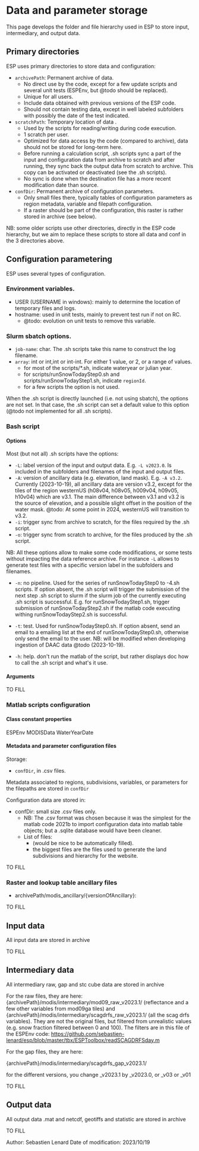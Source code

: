 # Data and parameter storage

This page develops the folder and file hierarchy used in ESP to store input, intermediary, and output data.

## Primary directories

ESP uses primary directories to store data and configuration:
- `archivePath`: Permanent archive of data. 
    - No direct use by the code, except for a few update scripts and several unit tests (ESPEnv, but @todo should be replaced). 
    - Unique for all users. 
    - Include data obtained with previous versions of the ESP code. 
    - Should not contain testing data, except in well labeled subfolders with possibly the date of the test indicated.
- `scratchPath`: Temporary location of data .
    - Used by the scripts for reading/writing during code execution.
    - 1 scratch per user. 
    - Optimized for data access by the code (compared to archive), data should not be stored for long-term here.
    - Before running a calculation script, .sh scripts sync a part of the input and configuration data from archive to scratch and after running, they sync back the output data from scratch to archive. This copy can be activated or deactivated (see the .sh scripts).
    - No sync is done when the destination file has a more recent modification date than source.
- `confDir`: Permanent archive of configuration parameters. 
    - Only small files there, typically tables of configuration parameters as region metadata, variable and filepath configuration. 
    - If a raster should be part of the configuration, this raster is rather stored in archive (see below).

NB: some older scripts use other directories, directly in the ESP code hierarchy, but we aim to replace these scripts to store all data and conf in the 3 directories above.

## Configuration parametering

ESP uses several types of configuration.

### Environment variables.

- USER (USERNAME in windows): mainly to determine the location of temporary files and logs.
- hostname: used in unit tests, mainly to prevent test run if not on RC. 
    - @todo: evolution on unit tests to remove this variable.
    
### Slurm sbatch options.

- `job-name`: char. The .sh scripts take this name to construct the log filename.
- `array`: int or int,int or int-int. For either 1 value, or 2, or a range of values.
    - for most of the scripts/*.sh, indicate wateryear or julian year.
    - for scripts/runSnowTodayStep0.sh and scripts/runSnowTodayStep1.sh, indicate `regionId`.
    - for a few scripts the option is not used.

When the .sh script is directly launched (i.e. not using sbatch), the options are not set. In that case, the .sh script can set a default value to this option (@todo not implemented for all .sh scripts).

### Bash script

#### Options

Most (but not all) .sh scripts have the options:
- `-L`: label version of the input and output data. E.g. `-L v2023.0`. Is included in the subfolders and filenames of the input and output files.
- `-A`: version of ancillary data (e.g. elevation, land mask). E.g. `-A v3.2`. Currently (2023-10-19), all ancillary data are version v3.2, except for the tiles of the region westernUS (h08v04, h08v05, h009v04, h09v05, h10v04) which are v3.1. The main difference between v3.1 and v3.2 is the source of elevation, and a possible slight offset in the position of the water mask. @todo: At some point in 2024, westernUS will transition to v3.2.
- `-i`: trigger sync from archive to scratch, for the files required by the .sh script.
- `-o`: trigger sync from scratch to archive, for the files produced by the .sh script.

NB: All these options allow to make some code modifications, or some tests without impacting the data reference archive. For instance `-L` allows to generate test files with a specific version label in the subfolders and filenames.

- `-n`: no pipeline. Used for the series of runSnowTodayStep0 to -4.sh scripts. If option absent, the .sh script will trigger the submission of the next step .sh script to slurm if the slurm job of the currently executing .sh script is successful. E.g. for runSnowTodayStep1.sh, trigger submission of runSnowTodayStep2.sh if the matlab code executing withing runSnowTodayStep2.sh is successful.
- `-t`: test. Used for runSnowTodayStep0.sh. If option absent, send an email to a emailing list at the end of runSnowTodayStep0.sh, otherwise only send the email to the user. NB: will be modified when developing ingestion of DAAC data @todo (2023-10-19).

- `-h`: help. don't run the matlab of the script, but rather displays doc how to call the .sh script and what's it use.

#### Arguments

TO FILL

### Matlab scripts configuration

#### Class constant properties

ESPEnv
MODISData
WaterYearDate

#### Metadata and parameter configuration files
Storage: 
- `confDir`, in .csv files.

Metadata associated to regions, subdivisions, variables, or parameters for the filepaths are stored in `confDir`

Configuration data are stored in:
- confDir: small size .csv files only.
    - NB: The .csv format was chosen because it was the simplest for the matlab code 2021b to import configuration data into matlab table objects; but a .sqlite database would have been cleaner.
    - List of files:
      - (would be nice to be automatically filled).
      - the biggest files are the files used to generate the land subdivisions and hierarchy for the website.

TO FILL        
  
 
### Raster and lookup table ancillary files

- archivePath/modis_ancillary/{versionOfAncillary}:

TO FILL

## Input data
All input data are stored in archive

TO FILL

## Intermediary data
All intermediary raw, gap and stc cube data are stored in archive

For the raw files, they are here: {archivePath}/modis/intermediary/mod09_raw_v2023.1/ (reflectance and a few other variables from mod09ga tiles) and {archivePath}/modis/intermediary/scagdrfs_raw_v2023.1/ (all the scag drfs variables). They are not the original files, but filtered from unrealistic values (e.g. snow fraction filtered between 0 and 100). The filters are in this file of the ESPEnv code: https://github.com/sebastien-lenard/esp/blob/master/tbx/ESPToolbox/readSCAGDRFSday.m

 

For the gap files, they are here:

{archivePath}/modis/intermediary/scagdrfs_gap_v2023.1/

for the different versions, you change _v2023.1 by _v2023.0, or _v03 or _v01

TO FILL

## Output data
All output data .mat and netcdf, geotiffs and statistic are stored in archive

TO FILL

Author: Sebastien Lenard
Date of modification: 2023/10/19
